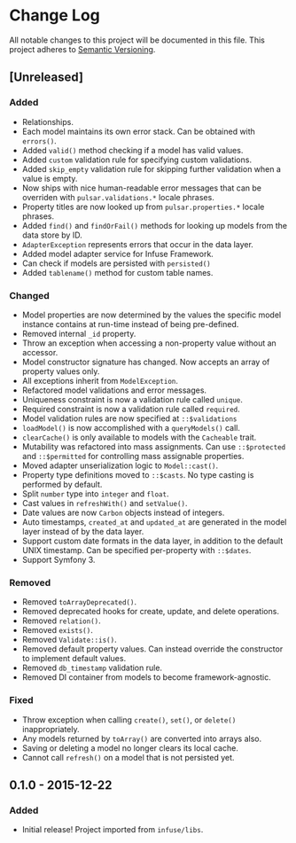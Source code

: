 # Change Log
All notable changes to this project will be documented in this file.
This project adheres to [Semantic Versioning](http://semver.org/).

## [Unreleased]
### Added
- Relationships.
- Each model maintains its own error stack. Can be obtained with `errors()`.
- Added `valid()` method checking if a model has valid values.
- Added `custom` validation rule for specifying custom validations.
- Added `skip_empty` validation rule for skipping further validation when a value is empty.
- Now ships with nice human-readable error messages that can be overriden with `pulsar.validations.*` locale phrases.
- Property titles are now looked up from `pulsar.properties.*` locale phrases.
- Added `find()` and `findOrFail()` methods for looking up models from the data store by ID.
- `AdapterException` represents errors that occur in the data layer.
- Added model adapter service for Infuse Framework.
- Can check if models are persisted with `persisted()`
- Added `tablename()` method for custom table names.

### Changed
- Model properties are now determined by the values the specific model instance contains at run-time instead of being pre-defined.
- Removed internal `_id` property.
- Throw an exception when accessing a non-property value without an accessor.
- Model constructor signature has changed. Now accepts an array of property values only.
- All exceptions inherit from `ModelException`.
- Refactored model validations and error messages.
- Uniqueness constraint is now a validation rule called `unique`.
- Required constraint is now a validation rule called `required`.
- Model validation rules are now specified at `::$validations`
- `loadModel()` is now accomplished with a `queryModels()` call.
- `clearCache()` is only available to models with the `Cacheable` trait.
- Mutability was refactored into mass assignments. Can use `::$protected` and `::$permitted` for controlling mass assignable properties.
- Moved adapter unserialization logic to `Model::cast()`.
- Property type definitions moved to `::$casts`. No type casting is performed by default.
- Split `number` type into `integer` and `float`.
- Cast values in `refreshWith()` and `setValue()`.
- Date values are now `Carbon` objects instead of integers.
- Auto timestamps, `created_at` and `updated_at` are generated in the model layer instead of by the data layer.
- Support custom date formats in the data layer, in addition to the default UNIX timestamp. Can be specified per-property with `::$dates`.
- Support Symfony 3.

### Removed
- Removed `toArrayDeprecated()`.
- Removed deprecated hooks for create, update, and delete operations.
- Removed `relation()`.
- Removed `exists()`.
- Removed `Validate::is()`.
- Removed default property values. Can instead override the constructor to implement default values.
- Removed `db_timestamp` validation rule.
- Removed DI container from models to become framework-agnostic.

### Fixed
- Throw exception when calling `create()`, `set()`, or `delete()` inappropriately.
- Any models returned by `toArray()` are converted into arrays also.
- Saving or deleting a model no longer clears its local cache.
- Cannot call `refresh()` on a model that is not persisted yet.

## 0.1.0 - 2015-12-22
### Added
- Initial release! Project imported from `infuse/libs`.